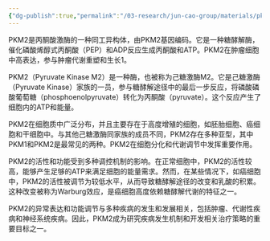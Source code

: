 ```yaml
---
{"dg-publish":true,"permalink":"/03-research/jun-cao-group/materials/pk-m2/","tags":["Reserch/名词解释group1"],"noteIcon":""}
---
```


PKM2是丙酮酸激酶的一种同工异构体，由PKM2基因编码。它是一种糖酵解酶，催化磷酸烯醇式丙酮酸（PEP）和ADP反应生成丙酮酸和ATP。PKM2在肿瘤细胞中高表达，参与肿瘤代谢重塑和生长1。

PKM2（Pyruvate Kinase M2）是一种酶，也被称为己糖激酶M2。它是己糖激酶（Pyruvate Kinase）家族的一员，参与糖酵解途径中的最后一步反应，将磷酸磷酸葡萄糖（phosphoenolpyruvate）转化为丙酮酸（pyruvate）。这个反应产生了细胞内的ATP和能量。

PKM2在细胞质中广泛分布，并且主要存在于高度增殖的细胞，如胚胎细胞、癌细胞和干细胞中。与其他己糖激酶同家族的成员不同，PKM2存在多种亚型，其中PKM1和PKM2是最常见的两种。PKM2在细胞分化和代谢调节中发挥重要作用。

PKM2的活性和功能受到多种调控机制的影响。在正常细胞中，PKM2的活性较高，能够产生足够的ATP来满足细胞的能量需求。然而，在某些情况下，如癌细胞中，PKM2的活性被调节为较低水平，从而导致糖酵解途径的改变和乳酸的积累。这种改变被称为Warburg效应，是癌细胞高度依赖糖酵解代谢的特征之一。

PKM2的异常表达和功能调节与多种疾病的发生和发展相关，包括肿瘤、代谢性疾病和神经系统疾病。因此，PKM2成为研究疾病发生机制和开发相关治疗策略的重要目标之一。

